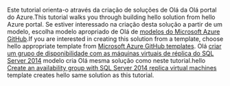 <span data-ttu-id="d78c0-101">Este tutorial orienta-o através da criação de soluções de Olá da Olá portal do Azure.</span><span class="sxs-lookup"><span data-stu-id="d78c0-101">This tutorial walks you through building hello solution from hello Azure portal.</span></span> <span data-ttu-id="d78c0-102">Se estiver interessado na criação desta solução a partir de um modelo, escolha modelo apropriado de Olá de [modelos do Microsoft Azure GitHub](http://github.com/Azure/azure-quickstart-templates).</span><span class="sxs-lookup"><span data-stu-id="d78c0-102">If you are interested in creating this solution from a template, choose hello appropriate template from [Microsoft Azure GitHub templates](http://github.com/Azure/azure-quickstart-templates).</span></span> <span data-ttu-id="d78c0-103">Olá [criar um grupo de disponibilidade com as máquinas virtuais de réplica do SQL Server 2014](http://github.com/Azure/azure-quickstart-templates/tree/master/sqlvm-alwayson-cluster) modelo cria Olá mesma solução como neste tutorial.</span><span class="sxs-lookup"><span data-stu-id="d78c0-103">hello [Create an availability group with SQL Server 2014 replica virtual machines](http://github.com/Azure/azure-quickstart-templates/tree/master/sqlvm-alwayson-cluster) template creates hello same solution as this tutorial.</span></span> 

